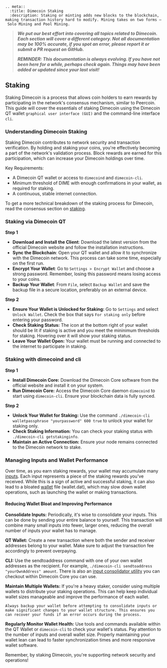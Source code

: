 ```{eval-rst}
.. meta::
  :title: Dimecoin Staking
  :description: Staking or minting adds new blocks to the blockchain, making transaction history hard to modify. Mining takes on two forms – Solo Mining and Pool Mining. 
```

> ***We put our best effort into covering all topics related to Dimecoin. Each section will cover a different category. Not all documentation may be 100% accurate, if you spot an error, please report it or submit a PR request on GitHub.***
>
> ***REMINDER: This documentation is always evolving. If you have not been here for a while, perhaps check again. Things may have been added or updated since your last visit!***

## Staking

Staking Dimecoin is a process that allows coin holders to earn rewards by participating in the network's consensus mechanism, similar to Peercoin. This guide will cover the essentials of staking Dimecoin using the Dimecoin QT wallet `graphical user interface (GUI)` and the command-line interface `cli`.

### Understanding Dimecoin Staking

Staking Dimecoin contributes to network security and transaction verification. By holding and staking your coins, you're effectively becoming a part of the network's validation process. Block rewards are earned for this participation, which can increase your Dimecoin holdings over time.

Key Requirements:
* A Dimecoin QT wallet or access to `dimecoind` and `dimecoin-cli`.
* Minimum threshold of DIME with enough confirmations in your wallet, as required for staking.
* A continuous, stable internet connection.

To get a more technical breakdown of the staking process for Dimecoin, read the consensus section on [staking](../guide/blockchain-consensus.md#proof-of-stake).

### Staking via Dimecoin QT

**Step 1**

* **Download and Install the Client**: Download the latest version from the official Dimecoin website and follow the installation instructions.
* **Sync the Blockchain**: Open your QT wallet and allow it to synchronize with the Dimecoin network. This process can take some time, especially on the first run.
* **Encrypt Your Wallet**: Go to `Settings > Encrypt Wallet` and choose a strong password. Remember, losing this password means losing access to your coins.
* **Backup Your Wallet**: From `File`, select `Backup Wallet` and save the backup file in a secure location, preferably on an external device.

**Step 2**

* **Ensure Your Wallet is Unlocked for Staking:** Go to `Settings` and select `Unlock Wallet`. Check the box that says `For staking only` before entering your password.
* **Check Staking Status:** The icon at the bottom right of your wallet should be lit if staking is active and you meet the mininimum thresholds for staking. Hovering over it will show your staking status.
* **Leave Your Wallet Open:** Your wallet must be running and connected to the internet to participate in staking.

### Staking with dimecoind and cli

**Step 1**

* **Install Dimecoin Core:** Download the Dimecoin Core software from the official website and install it on your system.
* **Run Dimecoin Core:** Access the Dimecoin Core daemon `dimecoind` to start using `dimecoin-cli`. Ensure your blockchain data is fully synced.

**Step 2**

* **Unlock Your Wallet for Staking:** Use the command `./dimecoin-cli walletpassphrase "yourpassword" 600 true` to unlock your wallet for staking only.
* **Check Staking Information:** You can check your staking status with `./dimecoin-cli getstakinginfo`.
* **Maintain an Active Connection:** Ensure your node remains connected to the Dimecoin network to stake.

### Managing Inputs and Wallet Performance

Over time, as you earn staking rewards, your wallet may accumulate many [inputs](../reference/glossary.md#input). Each input represents a piece of the staking rewards you've received. While this is a sign of active and successful staking, it can also lead to a bloated [wallet](../reference/glossary.md#wallet) file (wallet.dat), which may slow down wallet operations, such as launching the wallet or making transactions.

#### Reducing Wallet Bloat and Improving Performance

**Consolidate Inputs:** Periodically, it's wise to consolidate your inputs. This can be done by sending your entire balance to yourself. This transaction will combine many small inputs into fewer, larger ones, reducing the overall number of inputs your wallet has to manage. 

**QT Wallet:** Create a new transaction where both the sender and receiver addresses belong to your wallet. Make sure to adjust the transaction fee accordingly to prevent overpaying.

**CLI:** Use the sendtoaddress command with one of your own wallet addresses as the recipient. For example, `./dimecoin-cli sendtoaddress "yourOwnAddress" amount`. There is also an [input consolidator utility](https://github.com/dime-coin/dimecoin/blob/master/src/util/iconsolidate_linux.py) you can checkout within Dimecoin Core you can use.

**Maintain Multiple Wallets:** If you're a heavy staker, consider using multiple wallets to distribute your staking operations. This can help keep individual wallet sizes manageable and improve the performance of each wallet.

```{important}
Always backup your wallet before attempting to consolidate inputs or make significant changes to your wallet structure. This ensures you can recover your funds if an error occurs during the process.
```

**Regularly Monitor Wallet Health:** Use tools and commands available within the QT Wallet or `dimecoin-cli` to check your wallet's status. Pay attention to the number of inputs and overall wallet size. Properly maintaining your wallet lean can lead to faster synchronization times and more responsive wallet software.

Remember, by staking Dimecoin, you're supporting network security and operations!
